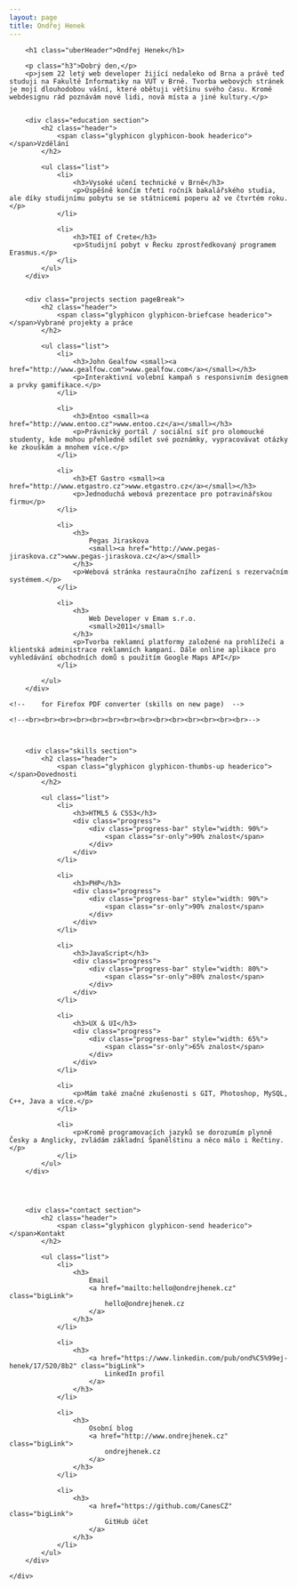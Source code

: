 ```yaml
---
layout: page
title: Ondřej Henek
---
```


<div class="row">
	<div class="col-xs-12 col-sm-11 col-sm-offset-1 col-md-10 col-lg-9">

		<h1 class="uberHeader">Ondřej Henek</h1>

		<p class="h3">Dobrý den,</p>
		<p>jsem 22 letý web developer žijící nedaleko od Brna a právě teď studuji na Fakultě Informatiky na VUT v Brně. Tvorba webových stránek je mojí dlouhodobou vášní, které obětuji většinu svého času. Kromě webdesignu rád poznávám nové lidi, nová místa a jiné kultury.</p>


		<div class="education section">
			<h2 class="header">
				<span class="glyphicon glyphicon-book headerico"></span>Vzdělání
			</h2>

			<ul class="list">
				<li>
					<h3>Vysoké učení technické v Brně</h3>
					<p>Úspěšně končím třetí ročník bakalářského studia, ale díky studijnímu pobytu se se státnicemi poperu až ve čtvrtém roku.</p>
				</li>

				<li>
					<h3>TEI of Crete</h3>
					<p>Studijní pobyt v Řecku zprostředkovaný programem Erasmus.</p>
				</li>
			</ul>
		</div>


		<div class="projects section pageBreak">
			<h2 class="header">
				<span class="glyphicon glyphicon-briefcase headerico"></span>Vybrané projekty a práce
			</h2>

			<ul class="list">
				<li>
					<h3>John Gealfow <small><a href="http://www.gealfow.com">www.gealfow.com</a></small></h3>
					<p>Interaktivní volební kampaň s responsivním designem a prvky gamifikace.</p>
				</li>

				<li>
					<h3>Entoo <small><a href="http://www.entoo.cz">www.entoo.cz</a></small></h3>
					<p>Právnický portál / sociální síť pro olomoucké studenty, kde mohou přehledně sdílet své poznámky, vypracovávat otázky ke zkouškám a mnohem více.</p>
				</li>

				<li>
					<h3>ET Gastro <small><a href="http://www.etgastro.cz">www.etgastro.cz</a></small></h3>
					<p>Jednoduchá webová prezentace pro potravinářskou firmu</p>
				</li>

				<li>
					<h3>
						Pegas Jiraskova
						<small><a href="http://www.pegas-jiraskova.cz">www.pegas-jiraskova.cz</a></small>
					</h3>
					<p>Webová stránka restauračního zařízení s rezervačním systémem.</p>
				</li>

				<li>
					<h3>
						Web Developer v Emam s.r.o.
						<small>2011</small>
					</h3>
					<p>Tvorba reklamní platformy založené na prohlížeči a klientská administrace reklamních kampaní. Dále online aplikace pro vyhledávání obchodních domů s použitím Google Maps API</p>
				</li>

			</ul>
		</div>
		
	<!--	for Firefox PDF converter (skills on new page)	-->

	<!--<br><br><br><br><br><br><br><br><br><br><br><br><br><br>-->	

			

		<div class="skills section">
			<h2 class="header">
				<span class="glyphicon glyphicon-thumbs-up headerico"></span>Dovednosti
			</h2>

			<ul class="list">
				<li>
					<h3>HTML5 & CSS3</h3>
					<div class="progress">
						<div class="progress-bar" style="width: 90%">
							<span class="sr-only">90% znalost</span>
						</div>
					</div>
				</li>

				<li>
					<h3>PHP</h3>
					<div class="progress">
						<div class="progress-bar" style="width: 90%">
							<span class="sr-only">90% znalost</span>
						</div>
					</div>
				</li>

				<li>
					<h3>JavaScript</h3>
					<div class="progress">
						<div class="progress-bar" style="width: 80%">
							<span class="sr-only">80% znalost</span>
						</div>
					</div>
				</li>

				<li>
					<h3>UX & UI</h3>
					<div class="progress">
						<div class="progress-bar" style="width: 65%">
							<span class="sr-only">65% znalost</span>
						</div>
					</div>
				</li>

				<li>
					<p>Mám také značné zkušenosti s GIT, Photoshop, MySQL, C++, Java a více.</p>
				</li>

				<li>
					<p>Kromě programovacích jazyků se dorozumím plynně Česky a Anglicky, zvládám základní Španělštinu a něco málo i Řečtiny.</p>
				</li>
			</ul>
		</div>
		
		
		

		<div class="contact section">
			<h2 class="header">
				<span class="glyphicon glyphicon-send headerico"></span>Kontakt
			</h2>

			<ul class="list">
				<li>
					<h3>
						Email
						<a href="mailto:hello@ondrejhenek.cz" class="bigLink">
							hello@ondrejhenek.cz
						</a>
					</h3>
				</li>
				
				<li>
					<h3>
						<a href="https://www.linkedin.com/pub/ond%C5%99ej-henek/17/520/8b2" class="bigLink">
							LinkedIn profil
						</a>
					</h3>
				</li>
				
				<li>
					<h3>
						Osobní blog
						<a href="http://www.ondrejhenek.cz" class="bigLink">
							ondrejhenek.cz
						</a>
					</h3>
				</li>
				
				<li>
					<h3>
						<a href="https://github.com/CanesCZ" class="bigLink">
							GitHub účet
						</a>
					</h3>
				</li>
			</ul>
		</div>

	</div>
</div>
